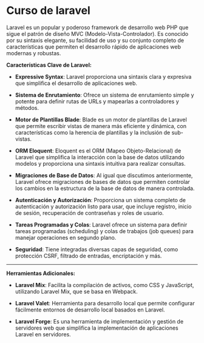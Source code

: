 # Curso de laravel

Laravel es un popular y poderoso framework de desarrollo web PHP que sigue el
patrón de diseño MVC (Modelo-Vista-Controlador). Es conocido por su sintaxis
elegante, su facilidad de uso y su conjunto completo de características que
permiten el desarrollo rápido de aplicaciones web modernas y robustas.

**Características Clave de Laravel:**

- **Expressive Syntax**: Laravel proporciona una sintaxis clara y expresiva que
  simplifica el desarrollo de aplicaciones web.

- **Sistema de Enrutamiento**: Ofrece un sistema de enrutamiento simple y
  potente para definir rutas de URLs y mapearlas a controladores y métodos.

- **Motor de Plantillas Blade**: Blade es un motor de plantillas de Laravel que
  permite escribir vistas de manera más eficiente y dinámica, con
  características como la herencia de plantillas y la inclusión de sub-vistas.

- **ORM Eloquent**: Eloquent es el ORM (Mapeo Objeto-Relacional) de Laravel que
  simplifica la interacción con la base de datos utilizando modelos y
  proporciona una sintaxis intuitiva para realizar consultas.

- **Migraciones de Base de Datos**: Al igual que discutimos anteriormente,
  Laravel ofrece migraciones de bases de datos que permiten controlar los
  cambios en la estructura de la base de datos de manera controlada.

- **Autenticación y Autorización**: Proporciona un sistema completo de
  autenticación y autorización listo para usar, que incluye registro, inicio de
  sesión, recuperación de contraseñas y roles de usuario.

- **Tareas Programadas y Colas**: Laravel ofrece un sistema para definir tareas
  programadas (scheduling) y colas de trabajos (job queues) para manejar
  operaciones en segundo plano.

- **Seguridad**: Tiene integradas diversas capas de seguridad, como protección
  CSRF, filtrado de entradas, encriptación y más.

---

**Herramientas Adicionales:**

- **Laravel Mix**: Facilita la compilación de activos, como CSS y JavaScript,
  utilizando Laravel Mix, que se basa en Webpack.

- **Laravel Valet**: Herramienta para desarrollo local que permite configurar
  fácilmente entornos de desarrollo local basados en Laravel.

- **Laravel Forge**: Es una herramienta de implementación y gestión de
  servidores web que simplifica la implementación de aplicaciones Laravel en
  servidores.
